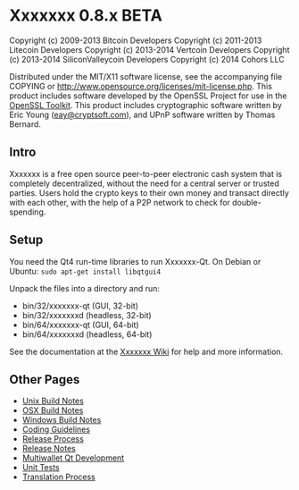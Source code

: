 Xxxxxxx 0.8.x BETA
====================

Copyright (c) 2009-2013 Bitcoin Developers
Copyright (c) 2011-2013 Litecoin Developers
Copyright (c) 2013-2014 Vertcoin Developers
Copyright (c) 2013-2014 SiliconValleycoin Developers
Copyright (c) 2014 Cohors LLC

Distributed under the MIT/X11 software license, see the accompanying
file COPYING or http://www.opensource.org/licenses/mit-license.php.
This product includes software developed by the OpenSSL Project for use in the [OpenSSL Toolkit](http://www.openssl.org/). This product includes
cryptographic software written by Eric Young ([eay@cryptsoft.com](mailto:eay@cryptsoft.com)), and UPnP software written by Thomas Bernard.


Intro
---------------------
Xxxxxxx is a free open source peer-to-peer electronic cash system that is
completely decentralized, without the need for a central server or trusted
parties.  Users hold the crypto keys to their own money and transact directly
with each other, with the help of a P2P network to check for double-spending.


Setup
---------------------
You need the Qt4 run-time libraries to run Xxxxxxx-Qt. On Debian or Ubuntu:
	`sudo apt-get install libqtgui4`

Unpack the files into a directory and run:

- bin/32/xxxxxxx-qt (GUI, 32-bit)
- bin/32/xxxxxxxd (headless, 32-bit)
- bin/64/xxxxxxx-qt (GUI, 64-bit)
- bin/64/xxxxxxxd (headless, 64-bit)

See the documentation at the [Xxxxxxx Wiki](http://xxxxxxx.org)
for help and more information.


Other Pages
---------------------
- [Unix Build Notes](build-unix.md)
- [OSX Build Notes](build-osx.md)
- [Windows Build Notes](build-msw.md)
- [Coding Guidelines](coding.md)
- [Release Process](release-process.md)
- [Release Notes](release-notes.md)
- [Multiwallet Qt Development](multiwallet-qt.md)
- [Unit Tests](unit-tests.md)
- [Translation Process](translation_process.md)
